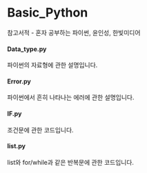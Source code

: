# Basic_Python
참고서적 - 혼자 공부하는 파이썬, 윤인성, 한빛미디어

#### Data_type.py
파이썬의 자료형에 관한 설명입니다.

#### Error.py
파이썬에서 흔히 나타나는 에러에 관한 설명입니다.

#### IF.py
조건문에 관한 코드입니다.

#### list.py
list와 for/while과 같은 반복문에 관한 코드입니다.
